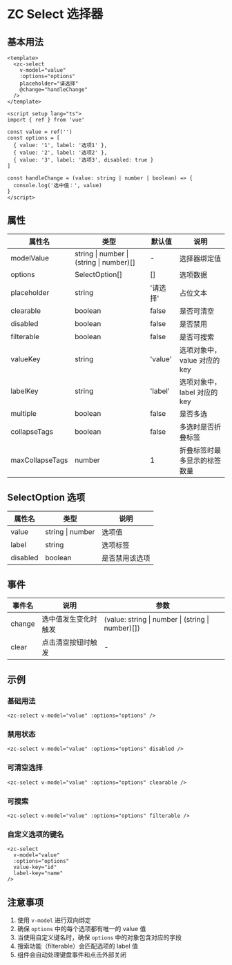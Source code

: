 # ZC Select 选择器

## 基本用法

```vue
<template>
  <zc-select
    v-model="value"
    :options="options"
    placeholder="请选择"
    @change="handleChange"
  />
</template>

<script setup lang="ts">
import { ref } from 'vue'

const value = ref('')
const options = [
  { value: '1', label: '选项1' },
  { value: '2', label: '选项2' },
  { value: '3', label: '选项3', disabled: true }
]

const handleChange = (value: string | number | boolean) => {
  console.log('选中值：', value)
}
</script>
```

## 属性

| 属性名 | 类型 | 默认值 | 说明 |
|-------|------|-------|------|
| modelValue | string \| number \| (string \| number)[] | - | 选择器绑定值 |
| options | SelectOption[] | [] | 选项数据 |
| placeholder | string | '请选择' | 占位文本 |
| clearable | boolean | false | 是否可清空 |
| disabled | boolean | false | 是否禁用 |
| filterable | boolean | false | 是否可搜索 |
| valueKey | string | 'value' | 选项对象中，value 对应的 key |
| labelKey | string | 'label' | 选项对象中，label 对应的 key |
| multiple | boolean | false | 是否多选 |
| collapseTags | boolean | false | 多选时是否折叠标签 |
| maxCollapseTags | number | 1 | 折叠标签时最多显示的标签数量 |

## SelectOption 选项

| 属性名 | 类型 | 说明 |
|-------|------|------|
| value | string \| number | 选项值 |
| label | string | 选项标签 |
| disabled | boolean | 是否禁用该选项 |

## 事件

| 事件名 | 说明 | 参数 |
|-------|------|------|
| change | 选中值发生变化时触发 | (value: string \| number \| (string \| number)[]) |
| clear | 点击清空按钮时触发 | - |

## 示例

### 基础用法

```vue
<zc-select v-model="value" :options="options" />
```

### 禁用状态

```vue
<zc-select v-model="value" :options="options" disabled />
```

### 可清空选择

```vue
<zc-select v-model="value" :options="options" clearable />
```

### 可搜索

```vue
<zc-select v-model="value" :options="options" filterable />
```

### 自定义选项的键名

```vue
<zc-select
  v-model="value"
  :options="options"
  value-key="id"
  label-key="name"
/>
```

## 注意事项

1. 使用 `v-model` 进行双向绑定
2. 确保 `options` 中的每个选项都有唯一的 value 值
3. 当使用自定义键名时，确保 `options` 中的对象包含对应的字段
4. 搜索功能（filterable）会匹配选项的 label 值
5. 组件会自动处理键盘事件和点击外部关闭
